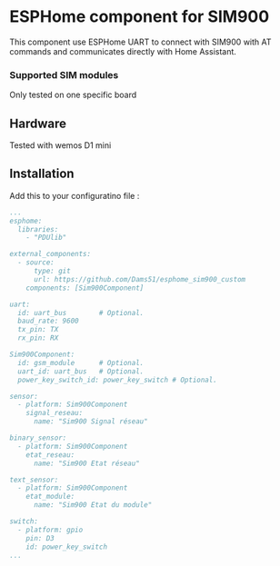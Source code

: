 # ESPHome component for SIM900

This component use ESPHome UART to connect with SIM900 with AT commands and communicates directly with Home Assistant.

### Supported SIM modules

Only tested on one specific board

## Hardware

Tested with wemos D1 mini

## Installation

Add this to your configuratino file :

```yaml
...
esphome:
  libraries:
    - "PDUlib"

external_components:
  - source: 
      type: git
      url: https://github.com/Dams51/esphome_sim900_custom
    components: [Sim900Component]

uart:
  id: uart_bus        # Optional.
  baud_rate: 9600
  tx_pin: TX
  rx_pin: RX

Sim900Component:
  id: gsm_module      # Optional.
  uart_id: uart_bus   # Optional.
  power_key_switch_id: power_key_switch # Optional.

sensor:
  - platform: Sim900Component
    signal_reseau:
      name: "Sim900 Signal réseau"

binary_sensor:
  - platform: Sim900Component
    etat_reseau:
      name: "Sim900 Etat réseau"

text_sensor:
  - platform: Sim900Component
    etat_module:
      name: "Sim900 Etat du module"

switch:
  - platform: gpio
    pin: D3
    id: power_key_switch
...
```
